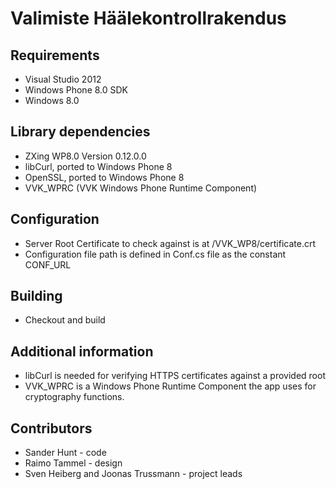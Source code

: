 Valimiste Häälekontrollrakendus
==============

Requirements
--------

- Visual Studio 2012
- Windows Phone 8.0 SDK
- Windows 8.0


Library dependencies
--------

- ZXing WP8.0 Version 0.12.0.0
- libCurl, ported to Windows Phone 8
- OpenSSL, ported to Windows Phone 8
- VVK_WPRC (VVK Windows Phone Runtime Component)

Configuration
--------

- Server Root Certificate to check against is at <Project root>/VVK_WP8/certificate.crt
- Configuration file path is defined in Conf.cs file as the constant CONF_URL


Building
--------

- Checkout and build


Additional information
--------

- libCurl is needed for verifying HTTPS certificates against a provided root
- VVK_WPRC is a Windows Phone Runtime Component the app uses for cryptography functions.


Contributors
--------

- Sander Hunt - code
- Raimo Tammel - design
- Sven Heiberg and Joonas Trussmann - project leads
